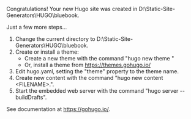 Congratulations! Your new Hugo site was created in D:\Static-Site-Generators\HUGO\bluebook.

Just a few more steps...

1. Change the current directory to D:\Static-Site-Generators\HUGO\bluebook.
2. Create or install a theme:
   - Create a new theme with the command "hugo new theme <THEMENAME>"
   - Or, install a theme from https://themes.gohugo.io/
3. Edit hugo.yaml, setting the "theme" property to the theme name.
4. Create new content with the command "hugo new content <SECTIONNAME>\<FILENAME>.<FORMAT>".
5. Start the embedded web server with the command "hugo server --buildDrafts".

See documentation at https://gohugo.io/.
